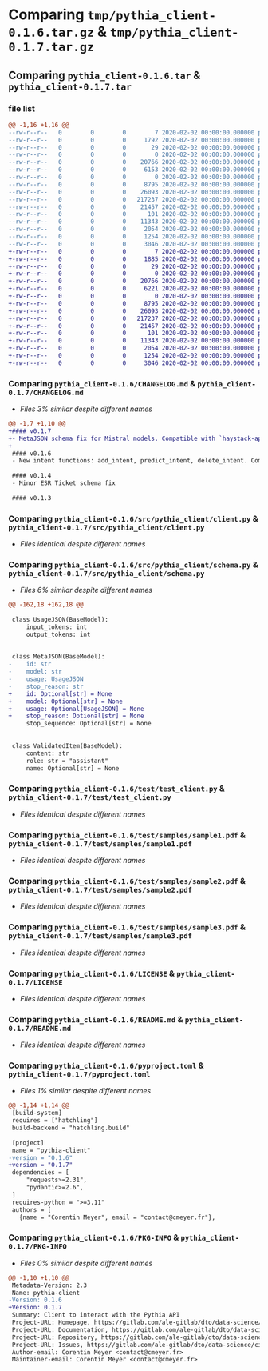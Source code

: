 # Comparing `tmp/pythia_client-0.1.6.tar.gz` & `tmp/pythia_client-0.1.7.tar.gz`

## Comparing `pythia_client-0.1.6.tar` & `pythia_client-0.1.7.tar`

### file list

```diff
@@ -1,16 +1,16 @@
--rw-r--r--   0        0        0        7 2020-02-02 00:00:00.000000 pythia_client-0.1.6/.python-version
--rw-r--r--   0        0        0     1792 2020-02-02 00:00:00.000000 pythia_client-0.1.6/CHANGELOG.md
--rw-r--r--   0        0        0       29 2020-02-02 00:00:00.000000 pythia_client-0.1.6/requirements.txt
--rw-r--r--   0        0        0        0 2020-02-02 00:00:00.000000 pythia_client-0.1.6/src/pythia_client/__init__.py
--rw-r--r--   0        0        0    20766 2020-02-02 00:00:00.000000 pythia_client-0.1.6/src/pythia_client/client.py
--rw-r--r--   0        0        0     6153 2020-02-02 00:00:00.000000 pythia_client-0.1.6/src/pythia_client/schema.py
--rw-r--r--   0        0        0        0 2020-02-02 00:00:00.000000 pythia_client-0.1.6/test/__init__.py
--rw-r--r--   0        0        0     8795 2020-02-02 00:00:00.000000 pythia_client-0.1.6/test/test_client.py
--rw-r--r--   0        0        0    26093 2020-02-02 00:00:00.000000 pythia_client-0.1.6/test/samples/sample1.pdf
--rw-r--r--   0        0        0   217237 2020-02-02 00:00:00.000000 pythia_client-0.1.6/test/samples/sample2.pdf
--rw-r--r--   0        0        0    21457 2020-02-02 00:00:00.000000 pythia_client-0.1.6/test/samples/sample3.pdf
--rw-r--r--   0        0        0      101 2020-02-02 00:00:00.000000 pythia_client-0.1.6/.gitignore
--rw-r--r--   0        0        0    11343 2020-02-02 00:00:00.000000 pythia_client-0.1.6/LICENSE
--rw-r--r--   0        0        0     2054 2020-02-02 00:00:00.000000 pythia_client-0.1.6/README.md
--rw-r--r--   0        0        0     1254 2020-02-02 00:00:00.000000 pythia_client-0.1.6/pyproject.toml
--rw-r--r--   0        0        0     3046 2020-02-02 00:00:00.000000 pythia_client-0.1.6/PKG-INFO
+-rw-r--r--   0        0        0        7 2020-02-02 00:00:00.000000 pythia_client-0.1.7/.python-version
+-rw-r--r--   0        0        0     1885 2020-02-02 00:00:00.000000 pythia_client-0.1.7/CHANGELOG.md
+-rw-r--r--   0        0        0       29 2020-02-02 00:00:00.000000 pythia_client-0.1.7/requirements.txt
+-rw-r--r--   0        0        0        0 2020-02-02 00:00:00.000000 pythia_client-0.1.7/src/pythia_client/__init__.py
+-rw-r--r--   0        0        0    20766 2020-02-02 00:00:00.000000 pythia_client-0.1.7/src/pythia_client/client.py
+-rw-r--r--   0        0        0     6221 2020-02-02 00:00:00.000000 pythia_client-0.1.7/src/pythia_client/schema.py
+-rw-r--r--   0        0        0        0 2020-02-02 00:00:00.000000 pythia_client-0.1.7/test/__init__.py
+-rw-r--r--   0        0        0     8795 2020-02-02 00:00:00.000000 pythia_client-0.1.7/test/test_client.py
+-rw-r--r--   0        0        0    26093 2020-02-02 00:00:00.000000 pythia_client-0.1.7/test/samples/sample1.pdf
+-rw-r--r--   0        0        0   217237 2020-02-02 00:00:00.000000 pythia_client-0.1.7/test/samples/sample2.pdf
+-rw-r--r--   0        0        0    21457 2020-02-02 00:00:00.000000 pythia_client-0.1.7/test/samples/sample3.pdf
+-rw-r--r--   0        0        0      101 2020-02-02 00:00:00.000000 pythia_client-0.1.7/.gitignore
+-rw-r--r--   0        0        0    11343 2020-02-02 00:00:00.000000 pythia_client-0.1.7/LICENSE
+-rw-r--r--   0        0        0     2054 2020-02-02 00:00:00.000000 pythia_client-0.1.7/README.md
+-rw-r--r--   0        0        0     1254 2020-02-02 00:00:00.000000 pythia_client-0.1.7/pyproject.toml
+-rw-r--r--   0        0        0     3046 2020-02-02 00:00:00.000000 pythia_client-0.1.7/PKG-INFO
```

### Comparing `pythia_client-0.1.6/CHANGELOG.md` & `pythia_client-0.1.7/CHANGELOG.md`

 * *Files 3% similar despite different names*

```diff
@@ -1,7 +1,10 @@
+#### v0.1.7
+- MetaJSON schema fix for Mistral models. Compatible with `haystack-api` v0.2.2
+
 #### v0.1.6
 - New intent functions: add_intent, predict_intent, delete_intent. Compatible with `haystack-api` v0.2.1
 
 #### v0.1.4
 - Minor ESR Ticket schema fix
 
 #### v0.1.3
```

### Comparing `pythia_client-0.1.6/src/pythia_client/client.py` & `pythia_client-0.1.7/src/pythia_client/client.py`

 * *Files identical despite different names*

### Comparing `pythia_client-0.1.6/src/pythia_client/schema.py` & `pythia_client-0.1.7/src/pythia_client/schema.py`

 * *Files 6% similar despite different names*

```diff
@@ -162,18 +162,18 @@
 
 class UsageJSON(BaseModel):
     input_tokens: int
     output_tokens: int
 
 
 class MetaJSON(BaseModel):
-    id: str
-    model: str
-    usage: UsageJSON
-    stop_reason: str
+    id: Optional[str] = None
+    model: Optional[str] = None
+    usage: Optional[UsageJSON] = None
+    stop_reason: Optional[str] = None
     stop_sequence: Optional[str] = None
 
 
 class ValidatedItem(BaseModel):
     content: str
     role: str = "assistant"
     name: Optional[str] = None
```

### Comparing `pythia_client-0.1.6/test/test_client.py` & `pythia_client-0.1.7/test/test_client.py`

 * *Files identical despite different names*

### Comparing `pythia_client-0.1.6/test/samples/sample1.pdf` & `pythia_client-0.1.7/test/samples/sample1.pdf`

 * *Files identical despite different names*

### Comparing `pythia_client-0.1.6/test/samples/sample2.pdf` & `pythia_client-0.1.7/test/samples/sample2.pdf`

 * *Files identical despite different names*

### Comparing `pythia_client-0.1.6/test/samples/sample3.pdf` & `pythia_client-0.1.7/test/samples/sample3.pdf`

 * *Files identical despite different names*

### Comparing `pythia_client-0.1.6/LICENSE` & `pythia_client-0.1.7/LICENSE`

 * *Files identical despite different names*

### Comparing `pythia_client-0.1.6/README.md` & `pythia_client-0.1.7/README.md`

 * *Files identical despite different names*

### Comparing `pythia_client-0.1.6/pyproject.toml` & `pythia_client-0.1.7/pyproject.toml`

 * *Files 1% similar despite different names*

```diff
@@ -1,14 +1,14 @@
 [build-system]
 requires = ["hatchling"]
 build-backend = "hatchling.build"
 
 [project]
 name = "pythia-client"
-version = "0.1.6"
+version = "0.1.7"
 dependencies = [
     "requests>=2.31",
     "pydantic>=2.6",
 ]
 requires-python = ">=3.11"
 authors = [
   {name = "Corentin Meyer", email = "contact@cmeyer.fr"},
```

### Comparing `pythia_client-0.1.6/PKG-INFO` & `pythia_client-0.1.7/PKG-INFO`

 * *Files 0% similar despite different names*

```diff
@@ -1,10 +1,10 @@
 Metadata-Version: 2.3
 Name: pythia-client
-Version: 0.1.6
+Version: 0.1.7
 Summary: Client to interact with the Pythia API
 Project-URL: Homepage, https://gitlab.com/ale-gitlab/dto/data-science/cip-bot/project-pythia
 Project-URL: Documentation, https://gitlab.com/ale-gitlab/dto/data-science/cip-bot/project-pythia
 Project-URL: Repository, https://gitlab.com/ale-gitlab/dto/data-science/cip-bot/project-pythia
 Project-URL: Issues, https://gitlab.com/ale-gitlab/dto/data-science/cip-bot/project-pythia/-/issues
 Author-email: Corentin Meyer <contact@cmeyer.fr>
 Maintainer-email: Corentin Meyer <contact@cmeyer.fr>
```

